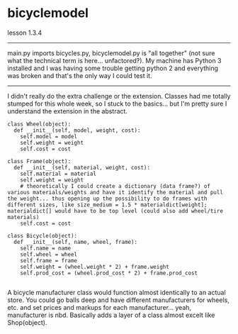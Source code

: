 # bicyclemodel
lesson 1.3.4

____
main.py imports bicycles.py, bicyclemodel.py is "all together" (not sure what the technical term is here... unfactored?).  My machine has Python 3 installed and I was having some trouble getting python 2 and everything was broken and that's the only way I could test it.
____


I didn't really do the extra challenge or the extension.  Classes had me totally stumped for this whole week, so I stuck to the basics... but I'm pretty sure I understand the extension in the abstract.
```
class Wheel(object):
  def __init__(self, model, weight, cost):
    self.model = model
    self.weight = weight
    self.cost = cost

class Frame(object):
  def __init__(self, material, weight, cost):
    self.material = material
    self.weight = weight
    # theoretically I could create a dictionary (data frame?) of various materials/weights and have it identify the material and pull the weight... thus opening up the possibility to do frames with different sizes, like size_medium = 1.5 * materialdict[weight]; materialdict[] would have to be top level (could also add wheel/tire materials)
    self.cost = cost

class Bicycle(object):
  def __init__(self, name, wheel, frame):
    self.name = name
    self.wheel = wheel
    self.frame = frame
    self.weight = (wheel.weight * 2) + frame.weight
    self.prod_cost = (wheel.prod_cost * 2) + frame.prod_cost
    
```
    
A bicycle manufacturer class would function almost identically to an actual store.  You could go balls deep and have different manufacturers for wheels, etc. and set prices and markups for each manufacturer... yeah, manufacturer is nbd.  Basically adds a layer of a class almost excelt like Shop(object).


